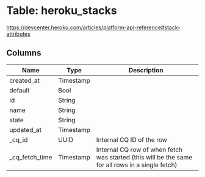 
# Table: heroku_stacks
https://devcenter.heroku.com/articles/platform-api-reference#stack-attributes
## Columns
| Name        | Type           | Description  |
| ------------- | ------------- | -----  |
|created_at|Timestamp||
|default|Bool||
|id|String||
|name|String||
|state|String||
|updated_at|Timestamp||
|_cq_id|UUID|Internal CQ ID of the row|
|_cq_fetch_time|Timestamp|Internal CQ row of when fetch was started (this will be the same for all rows in a single fetch)|
